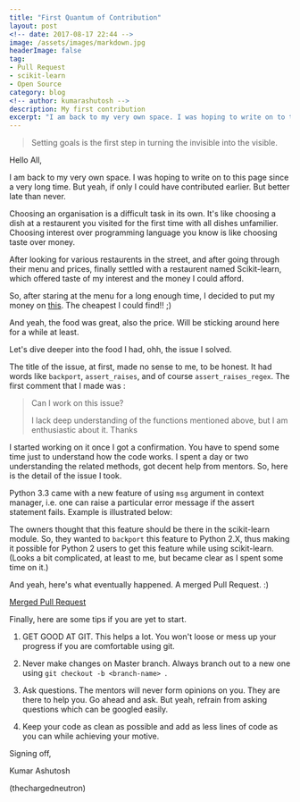 ```yaml
---
title: "First Quantum of Contribution"
layout: post
<!-- date: 2017-08-17 22:44 -->
image: /assets/images/markdown.jpg
headerImage: false
tag:
- Pull Request
- scikit-learn
- Open Source
category: blog
<!-- author: kumarashutosh -->
description: My first contribution
excerpt: "I am back to my very own space. I was hoping to write on to this page since a very long time. But yeah, if only I could have contributed earlier. But better late than never."
---
```


<blockquote>
  <p>Setting goals is the first step in turning the invisible into the visible.</p>
</blockquote>


Hello All,

I am back to my very own space. I was hoping to write on to this page since a very long time. But yeah, if only I could have contributed earlier. But better late than never.

Choosing an organisation is a difficult task in its own. It's like choosing a dish at a restaurent you visited for the first time with all dishes unfamilier. Choosing interest over programming language you know is like choosing taste over money. 

After looking for various restaurents in the street, and after going through their menu and prices, finally settled with a restaurent named Scikit-learn, which offered taste of my interest and the money I could afford.

So, after staring at the menu for a long enough time, I decided to put my money on [this](https://github.com/scikit-learn/scikit-learn/issues/9454). The cheapest I could find!! ;) 

And yeah, the food was great, also the price. Will be sticking around here for a while at least.

Let's dive deeper into the food I had, ohh, the issue I solved.

The title of the issue, at first, made no sense to me, to be honest. It had words like `backport`, `assert_raises`, and of course `assert_raises_regex`. The first comment that I made was :

<blockquote>
  <p>Can I work on this issue?

I lack deep understanding of the functions mentioned above, but I am enthusiastic about it. Thanks</p>
</blockquote>

I started working on it once I got a confirmation. You have to spend some time just to understand how the code works. I spent a day or two understanding the related methods, got decent help from mentors. So, here is the detail of the issue I took.

Python 3.3 came with a new feature of using `msg` argument in context manager, i.e. one can raise a particular error message if the assert statement fails. Example is illustrated below:

The owners thought that this feature should be there in the scikit-learn module. So, they wanted to `backport` this feature to Python 2.X, thus making it possible for Python 2 users to get this feature while using scikit-learn. (Looks a bit complicated, at least to me, but became clear as I spent some time on it.)

And yeah, here's what eventually happened. A merged Pull Request. :)

[Merged Pull Request](https://raw.githubusercontent.com/thechargedneutron/thechargedneutron.github.io/master/_posts/mrg.png)

Finally, here are some tips if you are yet to start.

1. GET GOOD AT GIT. This helps a lot. You won't loose or mess up your progress if you are comfortable using git.

2. Never make changes on Master branch. Always branch out to a new one using `git checkout -b <branch-name> `.

3. Ask questions. The mentors will never form opinions on you. They are there to help you. Go ahead and ask. But yeah, refrain from asking questions which can be googled easily.

4. Keep your code as clean as possible and add as less lines of code as you can while achieving your motive. 

Signing off,

Kumar Ashutosh

(thechargedneutron)
